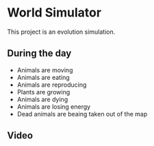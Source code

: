 # World Simulator
This project is an evolution simulation.
## During the day
* Animals are moving
* Animals are eating
* Animals are reproducing
* Plants are growing
* Animals are dying
* Animals are losing energy
* Dead animals are beaing taken out of the map
## Video

